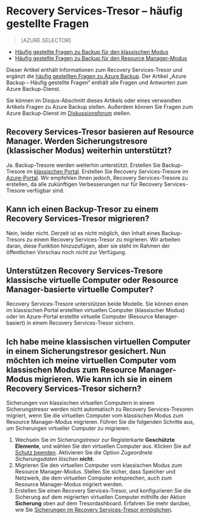 <properties
   pageTitle="Recovery Services-Tresor – häufig gestellte Fragen | Microsoft Azure"
   description="Diese Version der häufig gestellten Fragen dient als Unterstützung für die öffentliche Vorschauversion des Azure Backup-Diensts. Hier finden Sie Antworten auf häufig gestellte Fragen zum Backup-Agent, zu Sicherung und Aufbewahrung, Wiederherstellung, Sicherheit und auf andere allgemeine Fragen zur Azure Backup-Lösung."
   services="backup"
   documentationCenter=""
   authors="markgalioto"
   manager="jwhit"
   editor=""
   keywords="Backup-Lösung; Backup-Dienst"/>

<tags
   ms.service="backup"
   ms.workload="storage-backup-recovery"
	 ms.tgt_pltfrm="na"
	 ms.devlang="na"
	 ms.topic="get-started-article"
	 ms.date="08/21/2016"
	 ms.author="trinadhk; markgal; jimpark;"/>

# Recovery Services-Tresor – häufig gestellte Fragen

> [AZURE.SELECTOR]
- [Häufig gestellte Fragen zu Backup für den klassischen Modus](backup-azure-backup-faq.md)
- [Häufig gestellte Fragen zu Backup für den Resource Manager-Modus](backup-azure-backup-ibiza-faq.md)

Dieser Artikel enthält Informationen zum Recovery Services-Tresor und ergänzt die [häufig gestellten Fragen zu Azure Backup](backup-azure-backup-faq.md). Der Artikel „Azure Backup – Häufig gestellte Fragen“ enthält alle Fragen und Antworten zum Azure Backup-Dienst.

Sie können im Disqus-Abschnitt dieses Artikels oder eines verwandten Artikels Fragen zu Azure Backup stellen. Außerdem können Sie Fragen zum Azure Backup-Dienst im [Diskussionsforum](https://social.msdn.microsoft.com/forums/azure/home?forum=windowsazureonlinebackup) stellen.

## Recovery Services-Tresor basieren auf Resource Manager. Werden Sicherungstresore (klassischer Modus) weiterhin unterstützt? <br/>
Ja. Backup-Tresore werden weiterhin unterstützt. Erstellen Sie Backup-Tresore im [klassischen Portal](https://manage.windowsazure.com). Erstellen Sie Recovery Services-Tresore im [Azure-Portal](https://portal.azure.com). Wir empfehlen Ihnen jedoch, Recovery Services-Tresore zu erstellen, da alle zukünftigen Verbesserungen nur für Recovery Services-Tresore verfügbar sind.

## Kann ich einen Backup-Tresor zu einem Recovery Services-Tresor migrieren? <br/>
Nein, leider nicht. Derzeit ist es nicht möglich, den Inhalt eines Backup-Tresors zu einem Recovery Services-Tresor zu migrieren. Wir arbeiten daran, diese Funktion hinzuzufügen, aber sie steht im Rahmen der öffentlichen Vorschau noch nicht zur Verfügung.

## Unterstützen Recovery Services-Tresore klassische virtuelle Computer oder Resource Manager-basierte virtuelle Computer? <br/>
Recovery Services-Tresore unterstützen beide Modelle. Sie können einen im klassischen Portal erstellten virtuellen Computer (klassischer Modus) oder im Azure-Portal erstellte virtuelle Computer (Resource Manager-basiert) in einem Recovery Services-Tresor sichern.

## Ich habe meine klassischen virtuellen Computer in einem Sicherungstresor gesichert. Nun möchten ich meine virtuellen Computer vom klassischen Modus zum Resource Manager-Modus migrieren. Wie kann ich sie in einem Recovery Services-Tresor sichern?
Sicherungen von klassischen virtuellen Computern in einem Sicherungstresor werden nicht automatisch zu Recovery Services-Tresoren migriert, wenn Sie die virtuellen Computer vom klassischen Modus zum Resource Manager-Modus migrieren. Führen Sie die folgenden Schritte aus, um Sicherungen virtueller Computer zu migrieren:

1. Wechseln Sie im Sicherungstresor zur Registerkarte **Geschützte Elemente**, und wählen Sie den virtuellen Computer aus. Klicken Sie auf [Schutz beenden](backup-azure-manage-vms-classic.md#stop-protecting-virtual-machines). Aktivieren Sie die Option *Zugeordnete Sicherungsdaten löschen* **nicht**.
2. Migrieren Sie den virtuellen Computer vom klassischen Modus zum Resource Manager-Modus. Stellen Sie sicher, dass Speicher und Netzwerk, die dem virtuellen Computer entsprechen, auch zum Resource Manager-Modus migriert werden.
3. Erstellen Sie einen Recovery Services-Tresor, und konfigurieren Sie die Sicherung auf dem migrierten virtuellen Computer mithilfe der Aktion **Sicherung** oben auf dem Tresordashboard. Erfahren Sie mehr darüber, wie Sie [Sicherungen im Recovery Services-Tresor ermöglichen](backup-azure-vms-first-look-arm.md).

<!---HONumber=AcomDC_0928_2016-->
